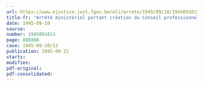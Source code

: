```yaml
---
url: https://www.ejustice.just.fgov.be/eli/arrete/1945/09/10/1945091013/justel
title-fr: "Arrêté ministériel portant création du Conseil professionnel des Métiers de transformation des Métaux précieux et autres que le Fer"
date: 1945-09-10
source:
number: 1945091013
page: 888888
case: 1945-09-10/13
publication: 1945-09-21
starts:
modifies:
pdf-original:
pdf-consolidated:
---
```


